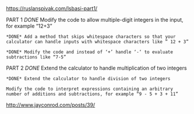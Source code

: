 https://ruslanspivak.com/lsbasi-part1/

PART 1
    *DONE* Modify the code to allow multiple-digit integers in the input, for example “12+3”

    *DONE* Add a method that skips whitespace characters so that your calculator can handle inputs with whitespace characters like ” 12 + 3”

    *DONE* Modify the code and instead of ‘+’ handle ‘-‘ to evaluate subtractions like “7-5”

PART 2
    *DONE* Extend the calculator to handle multiplication of two integers

    *DONE* Extend the calculator to handle division of two integers

    Modify the code to interpret expressions containing an arbitrary number of additions and subtractions, for example “9 - 5 + 3 + 11”

http://www.jayconrod.com/posts/39/